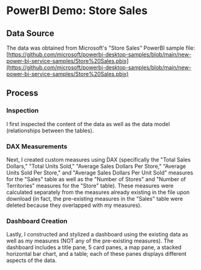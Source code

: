 # PowerBI Demo: Store Sales

## Data Source

The data was obtained from Microsoft's "Store Sales" PowerBI sample file: [https://github.com/microsoft/powerbi-desktop-samples/blob/main/new-power-bi-service-samples/Store%20Sales.pbix](https://github.com/microsoft/powerbi-desktop-samples/blob/main/new-power-bi-service-samples/Store%20Sales.pbix)

## Process

### Inspection

I first inspected the content of the data as well as the data model (relationships between the tables). 

### DAX Measurements

Next, I created custom measures using DAX (specifically the "Total Sales Dollars," "Total Units Sold," "Average Sales Dollars Per Store," "Average Units Sold Per Store," and "Average Sales Dollars Per Unit Sold" measures for the "Sales" table as well as the "Number of Stores" and "Number of Territories" measures for the "Store" table). These measures were calculated separately from the measures already existing in the file upon download (in fact, the pre-existing measures in the "Sales" table were deleted because they overlapped with my measures).

### Dashboard Creation

Lastly, I constructed and stylized a dashboard using the existing data as well as my measures (NOT any of the pre-existing measures). The dashboard includes a title pane, 5 card panes, a map pane, a stacked horizontal bar chart, and a table; each of these panes displays different aspects of the data.